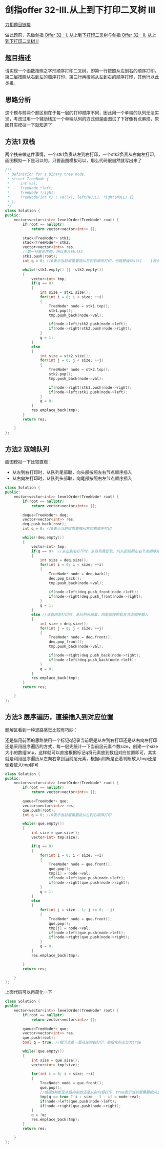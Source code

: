 <p id="从上到下打印二叉树"></p>

# 剑指offer 32-III.从上到下打印二叉树 III  

[力扣题目链接](https://leetcode-cn.com/problems/cong-shang-dao-xia-da-yin-er-cha-shu-iii-lcof/)         

做此题前，先做[剑指 Offer 32 - I. 从上到下打印二叉树](https://leetcode-cn.com/problems/cong-shang-dao-xia-da-yin-er-cha-shu-lcof/)与[剑指 Offer 32 - II. 从上到下打印二叉树 II](https://leetcode-cn.com/problems/cong-shang-dao-xia-da-yin-er-cha-shu-ii-lcof/)  

## 题目描述  

请实现一个函数按照之字形顺序打印二叉树，即第一行按照从左到右的顺序打印，第二层按照从右到左的顺序打印，第三行再按照从左到右的顺序打印，其他行以此类推。  


## 思路分析  

这个题与前两个题区别在于每一层的打印顺序不同，因此用一个单端的队列无法实现，考虑过用一个辅助栈加一个单端队列的方式但是画图试了下好像有点麻烦，原因其实模拟一下就知道了    

## 方法1  双栈  

两个栈来做这件事情，一个stk1负责从左到右打印，一个stk2负责从右向左打印，画图模拟一下是可以的，只要画图模拟可以，那么代码很自然就写出来了  

```cpp
/**
 * Definition for a binary tree node.
 * struct TreeNode {
 *     int val;
 *     TreeNode *left;
 *     TreeNode *right;
 *     TreeNode(int x) : val(x), left(NULL), right(NULL) {}
 * };
 */
class Solution {
public:
    vector<vector<int>> levelOrder(TreeNode* root) {
        if(root == nullptr)
            return vector<vector<int>> {};
        
        stack<TreeNode*> stk1;
        stack<TreeNode*> stk2;
        vector<vector<int>> res;
        //第一行是正序的，所以先入栈stk1 
        stk1.push(root);
        int q = 0; //0表示当前层需要按从左到右顺序打印，也就是操作stk1    1表示当前层需要按从右向左顺序打印  

        while(!stk1.empty() || !stk2.empty())
        {
            vector<int> tmp;
            if(q == 0)
            {
                int size = stk1.size();
                for(int i = 0; i < size; ++i)
                {
                    TreeNode* node = stk1.top();
                    stk1.pop();
                    tmp.push_back(node->val);

                    if(node->left)stk2.push(node->left);
                    if(node->right)stk2.push(node->right);
                }
                q = 1;
            }
            else
            {
                int size = stk2.size();
                for(int j = 0; j < size; ++j)
                {
                    TreeNode* node = stk2.top();
                    stk2.pop();
                    tmp.push_back(node->val);

                    if(node->right)stk1.push(node->right);
                    if(node->left)stk1.push(node->left);
                }
                q = 0;
            }
            res.emplace_back(tmp);
        }
        return res;

    }
};
```


## 方法2 双端队列  

画图模拟一下比较直观：  
* 从左到右打印时，从队列尾部取，向头部按照左右节点顺序插入  
* 从右向左打印时，从队列头部取，向尾部按照右左节点顺序插入  


```cpp
class Solution {
public:
    vector<vector<int>> levelOrder(TreeNode* root) {
        if(root == nullptr)
            return vector<vector<int>> {};
        
        deque<TreeNode*> deq;
        vector<vector<int>> res; 
        deq.push_back(root);
        int q = 0; //0表示当前层需要按从左到右顺序打印

        while(!deq.empty())
        {
            vector<int> tmp;
            if(q == 0)  //从左到右打印时，从队列尾部取，向头部按照左右节点顺序插入  
            {
                int size = deq.size();
                for(int i = 0; i < size; ++i)
                {
                    TreeNode* node = deq.back();
                    deq.pop_back();
                    tmp.push_back(node->val);

                    if(node->left)deq.push_front(node->left);
                    if(node->right)deq.push_front(node->right);
                }
                q = 1;
            }
            else //从右向左打印时，从队列头部取，向尾部按照右左节点顺序插入
            {
                int size = deq.size();
                for(int j = 0; j < size; ++j)
                {
                    TreeNode* node = deq.front();
                    deq.pop_front();
                    tmp.push_back(node->val);

                    if(node->right)deq.push_back(node->right);
                    if(node->left)deq.push_back(node->left);
                }
                q = 0;
            }
            res.emplace_back(tmp);
        }
        return res;

    }
};
```





## 方法3  层序遍历，直接插入到对应位置  

题解区看到一种思路感觉比较有巧妙：  

还是借用前面的思路使用一个标记q记录当前层是从左到右打印还是从右向左打印  
还是采用层序遍历的方式，每一层先统计一下当前层元素个数size，创建一个size大小的数组tmp，这样就可以直接根据标记q将元素放到数组对应位置即可，其实就是利用层序遍历从左向右拿到当前层元素，根据q判断是正着判断放入tmp还是倒着放入tmp即可


```cpp
class Solution {
public:
    vector<vector<int>> levelOrder(TreeNode* root) {
        if(root == nullptr)
            return vector<vector<int>> {};
        
        queue<TreeNode*> que;
        vector<vector<int>> res; 
        que.push(root);
        int q = 0; //0表示当前层需要按从左到右顺序打印  

        while(!que.empty())
        {
            int size = que.size();
            vector<int> tmp(size);

            if(q == 0)
            {
                for(int i = 0; i < size; ++i)
                {
                    TreeNode* node = que.front();
                    que.pop();
                    tmp[i] = node->val;
                    if(node->left)que.push(node->left);
                    if(node->right)que.push(node->right);
                }
                q = 1;
            }
            else
            {
                for(int j = size - 1; j >= 0; --j)
                {
                    TreeNode* node = que.front();
                    que.pop();
                    tmp[j] = node->val;
                    if(node->left)que.push(node->left);
                    if(node->right)que.push(node->right);
                }
                q = 0;
            }
            res.emplace_back(tmp);

        }
        return res;

    }
};
```


上面代码可以再简化一下

```cpp
class Solution {
public:
    vector<vector<int>> levelOrder(TreeNode* root) {
        if(root == nullptr)
            return vector<vector<int>> {};
        
        queue<TreeNode*> que;
        vector<vector<int>> res; 
        que.push(root);
        bool q = true; //根节点第一层从左向右打印，初始化标志位为true

        while(!que.empty())
        {
            int size = que.size();
            vector<int> tmp(size);
            
            for(int i = 0; i < size; ++i)
            {
                TreeNode* node = que.front();
                que.pop();
                //根据q判断是从后向前放还是从前向后打印　true表示当前层需要按从左到右顺序打印
                tmp[q == true ? i : size - 1 - i] = node->val;
                if(node->left)que.push(node->left);
                if(node->right)que.push(node->right);
            }
            q = !q;
            res.emplace_back(tmp);
        }
        return res;

    }
};
```
